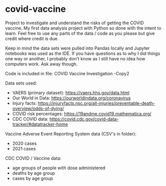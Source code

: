 # covid-vaccine
Project to investigate and understand the risks of getting the COVID vaccine. My first data analysis project with Python so done with the intent to learn. Feel free to use any parts of the data / code as you please but give credit where credit is due. 

Keep in mind the data sets were pulled into Pandas locally and Jupyter notebooks was used as the IDE. If you have questions as to why I did things one way or another, I probably don't know as I still have no idea how computers work. Ask away though. 

Code is included in file: COVID Vaccine Investigation -Copy2

Data sets used: 
- VAERS (primary dataset): https://vaers.hhs.gov/data.html
- Our World in Data: https://ourworldindata.org/coronavirus
- Injury facts: https://injuryfacts.nsc.org/all-injuries/preventable-death-overview/odds-of-dying/
- COVID risk percentages: https://19andme.covid19.mathematica.org/
- CDC COVID data: https://covid.cdc.gov/covid-data-tracker/#datatracker-home


Vaccine Adverse Event Reporting System data (CSV's in folder):
- 2020 cases
- 2021 cases

CDC COVID / Vaccine data: 
- age groups of people with dose administered
- deaths by age group
- cases by age group 

